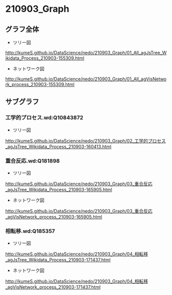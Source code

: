 # 210903_Graph

## グラフ全体

- ツリー図

http://kumeS.github.io/DataScience/nedo/210903_Graph/01_All_agJsTree_Wikidata_Process_210903-155309.html

- ネットワーク図

http://kumeS.github.io/DataScience/nedo/210903_Graph/01_All_agVisNetwork_process_210903-155309.html

## サブグラフ

### 工学的プロセス.wd:Q10843872

- ツリー図

http://kumeS.github.io/DataScience/nedo/210903_Graph/02_工学的プロセス_agJsTree_Wikidata_Process_210903-160413.html

### 重合反応.wd:Q181898

- ツリー図

http://kumeS.github.io/DataScience/nedo/210903_Graph/03_重合反応_agJsTree_Wikidata_Process_210903-165905.html

- ネットワーク図

http://kumeS.github.io/DataScience/nedo/210903_Graph/03_重合反応_agVisNetwork_process_210903-165905.html

### 相転移.wd:Q185357

- ツリー図

http://kumeS.github.io/DataScience/nedo/210903_Graph/04_相転移_agJsTree_Wikidata_Process_210903-171437.html

- ネットワーク図

http://kumeS.github.io/DataScience/nedo/210903_Graph/04_相転移_agVisNetwork_process_210903-171437.html



